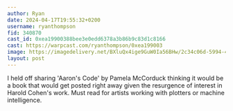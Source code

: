 ```yaml
---
author: Ryan
date: 2024-04-17T19:55:32+0200
username: ryanthompson
fid: 340870
cast_id: 0xea19900388bee3e0edd6378a3b86b9c83d1c8166
cast: https://warpcast.com/ryanthompson/0xea199003
image: https://imagedelivery.net/BXluQx4ige9GuW0Ia56BHw/2c34c06d-5994-4335-ab40-ec6d01b9e700/original
layout: post
---
```

I held off sharing 'Aaron's Code' by Pamela McCorduck thinking it would be a book that would get posted right away given the resurgence of interest in Harold Cohen's work. Must read for artists working with plotters or machine intelligence.  

<img src='https://imagedelivery.net/BXluQx4ige9GuW0Ia56BHw/2c34c06d-5994-4335-ab40-ec6d01b9e700/original' alt='' referrerpolicy='no-referrer'/>
<img src='https://imagedelivery.net/BXluQx4ige9GuW0Ia56BHw/57cc5879-15ad-4619-c9e4-6c44390d4900/original' alt='' referrerpolicy='no-referrer'/>